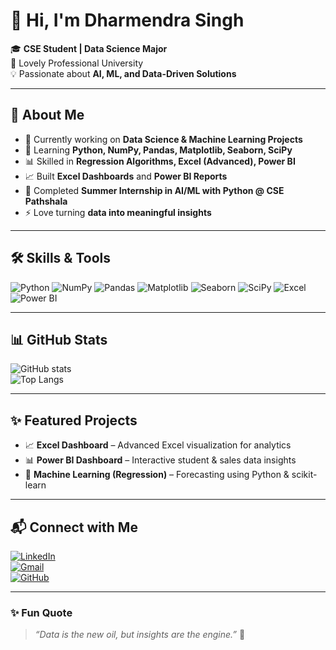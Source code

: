 # 👋 Hi, I'm Dharmendra Singh  

🎓 **CSE Student | Data Science Major**  
📍 Lovely Professional University  
💡 Passionate about **AI, ML, and Data-Driven Solutions**  

---

## 🚀 About Me  
- 🔭 Currently working on **Data Science & Machine Learning Projects**  
- 🌱 Learning **Python, NumPy, Pandas, Matplotlib, Seaborn, SciPy**  
- 📊 Skilled in **Regression Algorithms, Excel (Advanced), Power BI**  
- 📈 Built **Excel Dashboards** and **Power BI Reports**  
- 🤝 Completed **Summer Internship in AI/ML with Python @ CSE Pathshala**  
- ⚡ Love turning **data into meaningful insights**  

---

## 🛠️ Skills & Tools  

![Python](https://img.shields.io/badge/Python-3776AB?style=for-the-badge&logo=python&logoColor=white)
![NumPy](https://img.shields.io/badge/Numpy-013243?style=for-the-badge&logo=numpy&logoColor=white)
![Pandas](https://img.shields.io/badge/Pandas-150458?style=for-the-badge&logo=pandas&logoColor=white)
![Matplotlib](https://img.shields.io/badge/Matplotlib-005C5C?style=for-the-badge&logo=plotly&logoColor=white)
![Seaborn](https://img.shields.io/badge/Seaborn-4E7DAC?style=for-the-badge&logo=plotly&logoColor=white)
![SciPy](https://img.shields.io/badge/SciPy-8CAAE6?style=for-the-badge&logo=scipy&logoColor=white)
![Excel](https://img.shields.io/badge/Excel-217346?style=for-the-badge&logo=microsoft-excel&logoColor=white)
![Power BI](https://img.shields.io/badge/Power%20BI-F2C811?style=for-the-badge&logo=powerbi&logoColor=black)

---

## 📊 GitHub Stats  

![GitHub stats](https://github-readme-stats.vercel.app/api?username=YOUR_USERNAME&show_icons=true&theme=radical)  
![Top Langs](https://github-readme-stats.vercel.app/api/top-langs/?username=YOUR_USERNAME&layout=compact&theme=radical)

---

## ✨ Featured Projects  

- 📈 **Excel Dashboard** – Advanced Excel visualization for analytics  
- 📊 **Power BI Dashboard** – Interactive student & sales data insights  
- 🤖 **Machine Learning (Regression)** – Forecasting using Python & scikit-learn  

---

## 📬 Connect with Me  

[![LinkedIn](https://img.shields.io/badge/LinkedIn-0A66C2?style=for-the-badge&logo=linkedin&logoColor=white)](https://linkedin.com/in/YOUR_LINKEDIN)  
[![Gmail](https://img.shields.io/badge/Gmail-D14836?style=for-the-badge&logo=gmail&logoColor=white)](mailto:your.email@example.com)  
[![GitHub](https://img.shields.io/badge/GitHub-100000?style=for-the-badge&logo=github&logoColor=white)](https://github.com/YOUR_USERNAME)  

---

### ✨ Fun Quote
> *“Data is the new oil, but insights are the engine.”* 🚀
